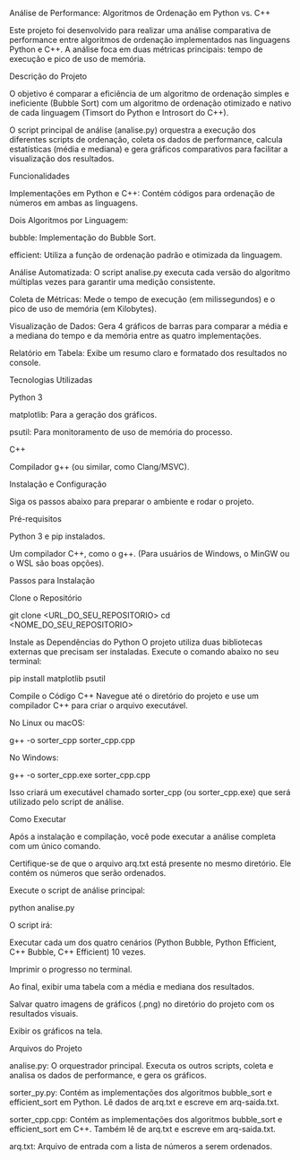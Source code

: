 Análise de Performance: Algoritmos de Ordenação em Python vs. C++

Este projeto foi desenvolvido para realizar uma análise comparativa de performance entre algoritmos de ordenação implementados nas linguagens Python e C++. A análise foca em duas métricas principais: tempo de execução e pico de uso de memória.

Descrição do Projeto

O objetivo é comparar a eficiência de um algoritmo de ordenação simples e ineficiente (Bubble Sort) com um algoritmo de ordenação otimizado e nativo de cada linguagem (Timsort do Python e Introsort do C++).

O script principal de análise (analise.py) orquestra a execução dos diferentes scripts de ordenação, coleta os dados de performance, calcula estatísticas (média e mediana) e gera gráficos comparativos para facilitar a visualização dos resultados.

Funcionalidades

Implementações em Python e C++: Contém códigos para ordenação de números em ambas as linguagens.

Dois Algoritmos por Linguagem:

bubble: Implementação do Bubble Sort.

efficient: Utiliza a função de ordenação padrão e otimizada da linguagem.

Análise Automatizada: O script analise.py executa cada versão do algoritmo múltiplas vezes para garantir uma medição consistente.

Coleta de Métricas: Mede o tempo de execução (em milissegundos) e o pico de uso de memória (em Kilobytes).

Visualização de Dados: Gera 4 gráficos de barras para comparar a média e a mediana do tempo e da memória entre as quatro implementações.

Relatório em Tabela: Exibe um resumo claro e formatado dos resultados no console.

Tecnologias Utilizadas

Python 3

matplotlib: Para a geração dos gráficos.

psutil: Para monitoramento de uso de memória do processo.

C++

Compilador g++ (ou similar, como Clang/MSVC).

Instalação e Configuração

Siga os passos abaixo para preparar o ambiente e rodar o projeto.

Pré-requisitos

Python 3 e pip instalados.

Um compilador C++, como o g++. (Para usuários de Windows, o MinGW ou o WSL são boas opções).

Passos para Instalação

Clone o Repositório

git clone <URL_DO_SEU_REPOSITORIO>
cd <NOME_DO_SEU_REPOSITORIO>


Instale as Dependências do Python
O projeto utiliza duas bibliotecas externas que precisam ser instaladas. Execute o comando abaixo no seu terminal:

pip install matplotlib psutil


Compile o Código C++
Navegue até o diretório do projeto e use um compilador C++ para criar o arquivo executável.

No Linux ou macOS:

g++ -o sorter_cpp sorter_cpp.cpp


No Windows:

g++ -o sorter_cpp.exe sorter_cpp.cpp


Isso criará um executável chamado sorter_cpp (ou sorter_cpp.exe) que será utilizado pelo script de análise.

Como Executar

Após a instalação e compilação, você pode executar a análise completa com um único comando.

Certifique-se de que o arquivo arq.txt está presente no mesmo diretório. Ele contém os números que serão ordenados.

Execute o script de análise principal:

python analise.py


O script irá:

Executar cada um dos quatro cenários (Python Bubble, Python Efficient, C++ Bubble, C++ Efficient) 10 vezes.

Imprimir o progresso no terminal.

Ao final, exibir uma tabela com a média e mediana dos resultados.

Salvar quatro imagens de gráficos (.png) no diretório do projeto com os resultados visuais.

Exibir os gráficos na tela.

Arquivos do Projeto

analise.py: O orquestrador principal. Executa os outros scripts, coleta e analisa os dados de performance, e gera os gráficos.

sorter_py.py: Contém as implementações dos algoritmos bubble_sort e efficient_sort em Python. Lê dados de arq.txt e escreve em arq-saida.txt.

sorter_cpp.cpp: Contém as implementações dos algoritmos bubble_sort e efficient_sort em C++. Também lê de arq.txt e escreve em arq-saida.txt.

arq.txt: Arquivo de entrada com a lista de números a serem ordenados.
